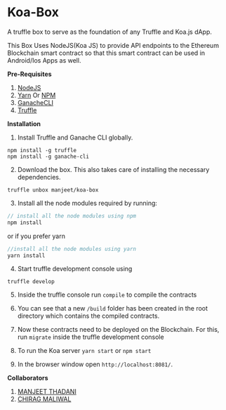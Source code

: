 # Koa-Box
A truffle box to serve as the foundation of any Truffle and Koa.js dApp.

This Box Uses NodeJS(Koa JS) to provide API endpoints to the Ethereum Blockchain smart contract so that this smart contract can be used in Android/Ios Apps as well.

**Pre-Requisites**
1. [NodeJS](https://nodejs.org/en/)
2. [Yarn](https://yarnpkg.com/lang/en/docs/install/#mac-stable) Or [NPM](https://www.npmjs.com/get-npm)
3. [GanacheCLI](https://github.com/trufflesuite/ganache-cli)
4. [Truffle](https://github.com/trufflesuite/truffle)

**Installation**
1. Install Truffle and Ganache CLI globally.

```
npm install -g truffle
npm install -g ganache-cli
```

2. Download the box. This also takes care of installing the necessary dependencies.

```
truffle unbox manjeet/koa-box

```

3. Install all the node modules required by running:
```javascript
// install all the node modules using npm
npm install
```  
or if you  prefer yarn
```javascript
//install all the node modules using yarn
yarn install
```
4. Start truffle development console using
```
truffle develop
```
5. Inside the truffle console run `compile` to compile the contracts
6. You can see that a new `/build` folder has been created in the root directory which contains the compiled contracts.

7. Now these contracts need to be deployed on the Blockchain. For this, run `migrate` inside the truffle development console


8. To run the Koa server `yarn start` or `npm start`
9. In the browser window open `http://localhost:8081/`.

**Collaborators**
1. [MANJEET THADANI](https://github.com/manjeet-thadani)
2. [CHIRAG MALIWAL](https://github.com/cmaliwal)
